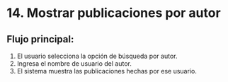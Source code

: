 # 14. Mostrar publicaciones por autor

## Flujo principal:
1. El usuario selecciona la opción de búsqueda por autor.
2. Ingresa el nombre de usuario del autor.
3. El sistema muestra las publicaciones hechas por ese usuario.